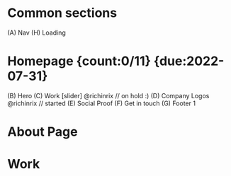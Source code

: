 # Common sections

(A) Nav
(H) Loading

# Homepage {count:0/11} {due:2022-07-31}

(B) Hero
(C) Work [slider] @richinrix // on hold :)
(D) Company Logos @richinrix // started
(E) Social Proof
(F) Get in touch
(G) Footer 1

# About Page

# Work
